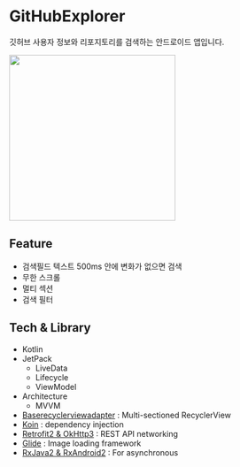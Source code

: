 # GitHubExplorer
깃허브 사용자 정보와 리포지토리를 검색하는 안드로이드 앱입니다.

<img src = "https://user-images.githubusercontent.com/8165219/88750312-2b4a3200-d190-11ea-92a7-0fb2bc3995e4.gif" width="300px">

## Feature
- 검색필드 텍스트 500ms 안에 변화가 없으면 검색
- 무한 스크롤
- 멀티 섹션
- 검색 필터

## Tech & Library
- Kotlin
- JetPack
  - LiveData
  - Lifecycle
  - ViewModel
- Architecture
  - MVVM
- [Baserecyclerviewadapter](https://github.com/skydoves/BaseRecyclerViewAdapter) : Multi-sectioned RecyclerView
- [Koin](https://github.com/InsertKoinIO/koin) : dependency injection
- [Retrofit2 & OkHttp3](https://github.com/square/retrofit) : REST API networking
- [Glide](https://github.com/bumptech/glide) : Image loading framework
- [RxJava2 & RxAndroid2](https://github.com/ReactiveX/RxJava) : For asynchronous
